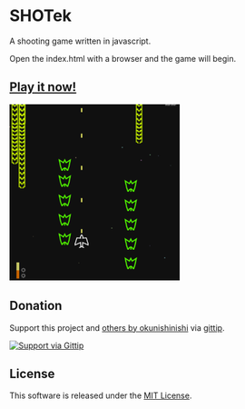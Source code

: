SHOTek
======

A shooting game written in javascript.

Open the index.html with a browser and the game will begin.

[SHOTek]: http://okunishinishi.github.io/SHOTek/

## [Play it now!][SHOTek]

[<img src="./img/screenshot.png" width="300" height="310">][SHOTek]

Donation
-------

[gittip-okunishinishi]: https://www.gittip.com/okunishinishi/

Support this project and [others by okunishinishi][gittip-okunishinishi] via [gittip][gittip-okunishinishi].

[![Support via Gittip](https://rawgithub.com/twolfson/gittip-badge/0.2.0/dist/gittip.png)][gittip-okunishinishi]


License
-------
This software is released under the [MIT License](https://raw.github.com/okunishinishi/SHOTek/master/LICENSE).
